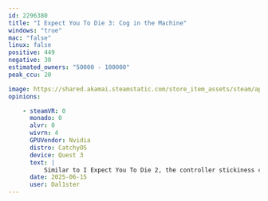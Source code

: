 ```yaml
---
id: 2296380
title: "I Expect You To Die 3: Cog in the Machine"
windows: "true"
mac: "false"
linux: false
positive: 449
negative: 30
estimated_owners: "50000 - 100000"
peak_ccu: 20

image: https://shared.akamai.steamstatic.com/store_item_assets/steam/apps/2296380/header.jpg?t=1724689495
opinions:

    - steamVR: 0
      monado: 0
      alvr: 0
      wivrn: 4
      GPUVendor: Nvidia
      distro: CatchyOS
      device: Quest 3
      text: |
          Similar to I Expect You To Die 2, the controller stickiness comes back in this game as well. However, this is the worst case of it yet, making you only have 1 of each gesture to use before you have to fully tab out the window and tab back in to give you one more try, Trying to use the Meta menu to fix it wont work anymore. Also, the harsh vibration bug is back as well, making it a bane for battery powered controllers. Tried on both XRizer and opencomposite, Proton Experimental, NVIDIA Proprietary driver 575.57.08.
      date: 2025-06-15
      user: Dal1ster
---
```

